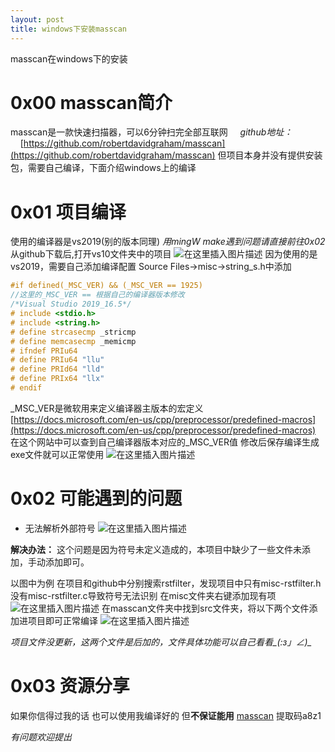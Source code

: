 ```yaml
---
layout: post
title: windows下安装masscan
---
```


masscan在windows下的安装

# 0x00 masscan简介
masscan是一款快速扫描器，可以6分钟扫完全部互联网
&nbsp;&nbsp;&nbsp;&nbsp;*github地址：*
&nbsp;&nbsp;&nbsp;&nbsp;[https://github.com/robertdavidgraham/masscan](https://github.com/robertdavidgraham/masscan)
但项目本身并没有提供安装包，需要自己编译，下面介绍windows上的编译
# 0x01 项目编译
使用的编译器是vs2019(别的版本同理)
*用mingW make遇到问题请直接前往0x02*
从github下载后,打开vs10文件夹中的项目
![在这里插入图片描述](https://img-blog.csdnimg.cn/20200401112810260.png)
因为使用的是vs2019，需要自己添加编译配置
Source Files->misc->string_s.h中添加
```cpp
#if defined(_MSC_VER) && (_MSC_VER == 1925)		
//这里的_MSC_VER == 根据自己的编译器版本修改
/*Visual Studio 2019_16.5*/
# include <stdio.h>
# include <string.h>
# define strcasecmp _stricmp
# define memcasecmp _memicmp
# ifndef PRIu64
# define PRIu64 "llu"
# define PRId64 "lld"
# define PRIx64 "llx"
# endif
```
_MSC_VER是微软用来定义编译器主版本的宏定义
[https://docs.microsoft.com/en-us/cpp/preprocessor/predefined-macros](https://docs.microsoft.com/en-us/cpp/preprocessor/predefined-macros)
在这个网站中可以查到自己编译器版本对应的_MSC_VER值
修改后保存编译生成exe文件就可以正常使用
![在这里插入图片描述](https://img-blog.csdnimg.cn/20200401115458481.png?x-oss-process=image/watermark,type_ZmFuZ3poZW5naGVpdGk,shadow_10,text_aHR0cHM6Ly9ibG9nLmNzZG4ubmV0L3FxXzM4NTQ3NzQ0,size_16,color_FFFFFF,t_70)
# 0x02 可能遇到的问题

 - 无法解析外部符号
 ![在这里插入图片描述](https://img-blog.csdnimg.cn/20200401114255860.png)

**解决办法：**
这个问题是因为符号未定义造成的，本项目中缺少了一些文件未添加，手动添加即可。

以图中为例 在项目和github中分别搜索rstfilter，发现项目中只有misc-rstfilter.h没有misc-rstfilter.c导致符号无法识别
在misc文件夹右键添加现有项
![在这里插入图片描述](https://img-blog.csdnimg.cn/20200401114934566.png?x-oss-process=image/watermark,type_ZmFuZ3poZW5naGVpdGk,shadow_10,text_aHR0cHM6Ly9ibG9nLmNzZG4ubmV0L3FxXzM4NTQ3NzQ0,size_16,color_FFFFFF,t_70)
在masscan文件夹中找到src文件夹，将以下两个文件添加进项目即可正常编译
![在这里插入图片描述](https://img-blog.csdnimg.cn/20200401115049920.png)

 *项目文件没更新，这两个文件是后加的，文件具体功能可以自己看看_(:з」∠)_*

# 0x03 资源分享
如果你信得过我的话 也可以使用我编译好的 但**不保证能用**
[masscan](https://pan.baidu.com/s/1yp7Q4PXATBFUuejc79IJ4g) 提取码a8z1

*有问题欢迎提出*
